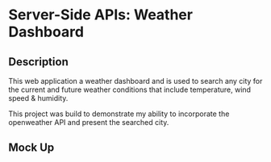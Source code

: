 # Server-Side APIs: Weather Dashboard

## Description

This web application a weather dashboard and is used to search any city for the current and future weather conditions that include temperature, wind speed & humidity.

This project was build to demonstrate my ability to incorporate the openweather API and present the searched city.

## Mock Up

